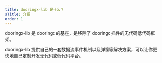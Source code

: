 ```yaml
---
title: dooringx-lib 是什么？
sTitle: 介绍
order: 1
---
```


dooringx-lib 是 dooringx 的基座，是移除了 dooringx 插件的无代码低代码框架。

dooringx-lib 提供自己的一套数据流事件机制以及弹窗等解决方案，可以让你更快地自己定制开发无代码或低代码平台。
